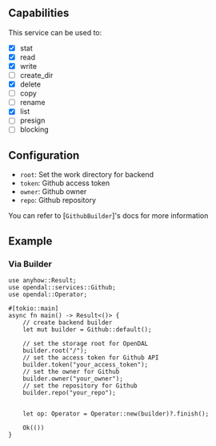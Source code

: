 ## Capabilities

This service can be used to:

- [x] stat
- [x] read
- [x] write
- [ ] create_dir
- [x] delete
- [ ] copy
- [ ] rename
- [x] list
- [ ] presign
- [ ] blocking

## Configuration

- `root`: Set the work directory for backend
- `token`: Github access token
- `owner`: Github owner
- `repo`: Github repository

You can refer to [`GithubBuilder`]'s docs for more information

## Example

### Via Builder

```rust,no_run
use anyhow::Result;
use opendal::services::Github;
use opendal::Operator;

#[tokio::main]
async fn main() -> Result<()> {
    // create backend builder
    let mut builder = Github::default();

    // set the storage root for OpenDAL
    builder.root("/");
    // set the access token for Github API
    builder.token("your_access_token");
    // set the owner for Github
    builder.owner("your_owner");
    // set the repository for Github
    builder.repo("your_repo");


    let op: Operator = Operator::new(builder)?.finish();

    Ok(())
}
```
